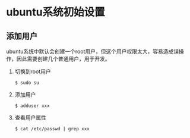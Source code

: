 # ubuntu系统初始设置

## 添加用户

ubuntu系统中默认会创建一个root用户，但这个用户权限太大，容易造成误操作，因此需要创建几个普通用户，用于开发。

1. 切换到root用户

    ```shell
    $ sudo su
    ```

2. 添加用户

    ```shell
    $ adduser xxx
    ```

3. 查看用户属性

    ```shell
    $ cat /etc/passwd | grep xxx
    ```

